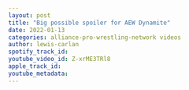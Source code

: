 ```yaml
---
layout: post
title: "Big possible spoiler for AEW Dynamite"
date: 2022-01-13
categories: alliance-pro-wrestling-network videos
author: lewis-carlan
spotify_track_id: 
youtube_video_id: Z-xrME3TRl8
apple_track_id: 
youtube_metadata: 
---
```

